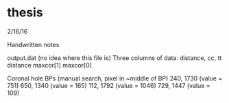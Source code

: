 # thesis


2/16/16

Handwritten notes

output.dat (no idea where this file is)
Three columns of data: distance, cc, tt
distance    maxcor[1]   maxcor[0]

Coronal hole BPs (manual search, pixel in ~middle of BP)
240, 1730 (value = 751)
650, 1340 (value = 165)
112, 1792 (value = 1046)
729, 1447 (value = 109)
